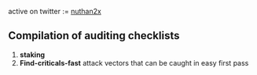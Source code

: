 active on twitter := [nuthan2x](twitter.com/nuthan2x)

## Compilation of auditing checklists

1. **staking**
2. **Find-criticals-fast** attack vectors that can be caught in easy first pass
